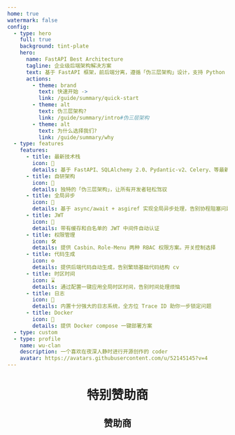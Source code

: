 ```yaml
---
home: true
watermark: false
config:
  - type: hero
    full: true
    background: tint-plate
    hero:
      name: FastAPI Best Architecture
      tagline: 企业级后端架构解决方案
      text: 基于 FastAPI 框架，前后端分离，遵循「伪三层架构」设计，支持 Python 3.10+ 版本
      actions:
        - theme: brand
          text: 快速开始 ->
          link: /guide/summary/quick-start
        - theme: alt
          text: 伪三层架构?
          link: /guide/summary/intro#伪三层架构
        - theme: alt
          text: 为什么选择我们?
          link: /guide/summary/why
  - type: features
    features:
      - title: 最新技术栈
        icon: 🚀
        details: 基于 FastAPI、SQLAlchemy 2.0、Pydantic-v2、Celery、等最新技术栈
      - title: 自研架构
        icon: 🧠
        details: 独特的「伪三层架构」，让所有开发者轻松驾驭
      - title: 全局异步
        icon: 🔄
        details: 基于 async/await + asgiref 实现全局异步处理，告别协程阻塞问题
      - title: JWT
        icon: 🔏
        details: 带有缓存和白名单的 JWT 中间件自动认证
      - title: 权限管理
        icon: 🛠️
        details: 提供 Casbin、Role-Menu 两种 RBAC 权限方案。开关控制选择
      - title: 代码生成
        icon: ⚙️
        details: 提供后端代码自动生成，告别繁琐基础代码结构 cv
      - title: 时区时间
        icon: ⌛
        details: 通过配置一键应用全局时区时间，告别时间处理烦恼
      - title: 日志
        icon: 📝
        details: 内置十分强大的日志系统，全方位 Trace ID 助你一步锁定问题
      - title: Docker
        icon: 🐳
        details: 提供 Docker compose 一键部署方案
  - type: custom
  - type: profile
    name: wu-clan
    description: 一个喜欢在夜深人静时进行开源创作的 coder
    avatar: https://avatars.githubusercontent.com/u/52145145?v=4
---
```


<script setup lang="ts">
import { goldSponsors, generalSponsors } from '@source/.vuepress/data/sponsors'
</script>

<h1 v-if="goldSponsors.length" align="center">特别赞助商</h1>

<Swiper
v-if="goldSponsors.length"
:items="goldSponsors"
mode="broadcast"
:loop="false"
:height="200"
:slides-per-view="3"
:space-between="10"
mousewheel
/>

<h2 v-if="generalSponsors.length" align="center">赞助商</h2>

<Swiper
v-if="generalSponsors.length"
:items="generalSponsors"
mode="carousel"
:height="150"
:slides-per-view="4"
:space-between="10"
:speed="5000"
/>
